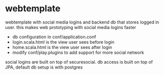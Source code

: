 webtemplate
===========

webtemplate with social media logins and backend db that stores logged in user. this makes web prototyping with social media logins faster

* db configuration in conf/application.conf
* login.scala.html is the view user sees before login
* home.scala.html is the view user sees after login
* modify conf/play.plugins to add support for more social network

social logins are built on top of securesocial. db access is built on top of JPA, default db setup is with postgres
